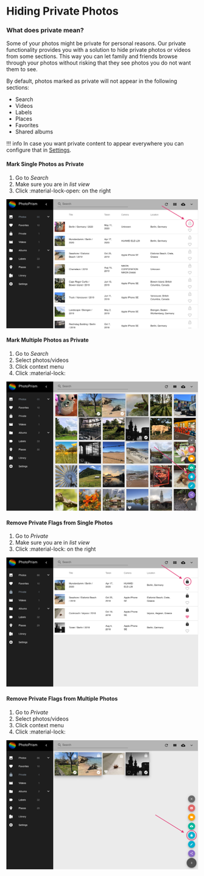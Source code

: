 # Hiding Private Photos #
### What does private mean? ###
Some of your photos might be private for personal reasons. 
Our private functionality provides you with a solution to hide private photos or videos from some sections.
This way you can let family and friends browse through your photos without risking that they see photos you do not want them to see.

By default, photos marked as private will not appear in the following sections:

 * Search
 * Videos
 * Labels
 * Places
 * Favorites
 * Shared albums
 
!!! info
    In case you want private content to appear everywhere you can configure that in [Settings](../settings/general.md).
 
#### Mark Single Photos as Private ####

1. Go to *Search*
2. Make sure you are in *list view*
3. Click :material-lock-open: on the right

![Screenshot](img/private-list.png)

#### Mark Multiple Photos as Private ####

1. Go to *Search*
2. Select photos/videos
3. Click context menu
4. Click :material-lock:

![Screenshot](img/private-context-menu.png)

#### Remove Private Flags from Single Photos ####

1. Go to *Private*
2. Make sure you are in *list view*
3. Click :material-lock: on the right

![Screenshot](img/remove-private-list.png)

#### Remove Private Flags from Multiple Photos ####

1. Go to *Private*
2. Select photos/videos
3. Click context menu
4. Click :material-lock:

![Screenshot](img/remove-private-context-menu.png)
